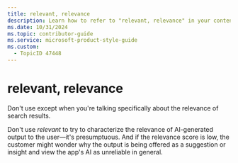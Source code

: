 ```yaml
---
title: relevant, relevance
description: Learn how to refer to "relevant, relevance" in your content.
ms.date: 10/31/2024
ms.topic: contributor-guide
ms.service: microsoft-product-style-guide
ms.custom:
  - TopicID 47448
---
```



# relevant, relevance

Don't use except when you're talking specifically about the relevance of search results.

Don't use *relevant* to try to characterize the relevance of AI-generated output to the user—it's presumptuous. And if the relevance score is low, the customer might wonder why the output is being offered as a suggestion or insight and view the app's AI as unreliable in general.

